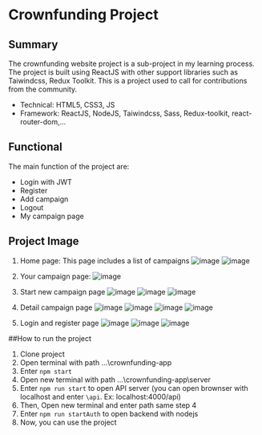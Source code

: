# Crownfunding Project
## Summary
The crownfunding website project is a sub-project in my learning process. The project is built using ReactJS with other support libraries such as Taiwindcss, Redux Toolkit. This is a project used to call for contributions from the community.
- Technical: HTML5, CSS3, JS
- Framework: ReactJS, NodeJS, Taiwindcss, Sass, Redux-toolkit, react-router-dom,...
## Functional
The main function of the project are:
* Login with JWT
* Register
* Add campaign
* Logout
* My campaign page
## Project Image
1. Home page: This page includes a list of campaigns
![image](https://github.com/user-attachments/assets/8f9a2a30-7933-4b83-b063-e54670b4b8ed)
![image](https://github.com/user-attachments/assets/74d60aa3-f7e1-4a8a-be1f-0cc5a44679f7)

2. Your campaign page:
![image](https://github.com/user-attachments/assets/85e2613d-9ff6-4e2d-8516-a4d35afe2ee1)

3. Start new campaign page
![image](https://github.com/user-attachments/assets/90c3e43d-3cc9-48fd-92d2-469df28d7589)
![image](https://github.com/user-attachments/assets/6f056497-9f99-4a1f-84c5-3c618673bcb5)
![image](https://github.com/user-attachments/assets/ded5862f-ce13-4c0b-87d9-aabb6fc970ef)

4. Detail campaign page
![image](https://github.com/user-attachments/assets/293134b0-6104-4537-be63-2df67fddd0b4)
![image](https://github.com/user-attachments/assets/6ab5697b-5d43-4ae2-8ee5-c900704d1862)
![image](https://github.com/user-attachments/assets/f5c05c80-901c-44ce-9df0-06ce7a41fabb)
![image](https://github.com/user-attachments/assets/c40e7e96-d2a0-4534-b40d-20384f2af38d)

5. Login and register page
![image](https://github.com/user-attachments/assets/af2eaf4f-a316-4185-91d5-17decebc616e)
![image](https://github.com/user-attachments/assets/04ab6194-edbd-43af-b6eb-9d493bd26149)
![image](https://github.com/user-attachments/assets/86922132-735d-48ee-a1dd-c057dcc5937b)

##How to run the project
1. Clone project
2. Open terminal with path ...\crownfunding-app
3. Enter `npm start`
4. Open new terminal with path ...\crownfunding-app\server
5. Enter `npm run start` to open API server (you can open brownser with localhost and enter `\api`. Ex: localhost:4000/api)
6. Then, Open new terminal and enter path same step 4
7. Enter `npm run startAuth` to open backend with nodejs
8. Now, you can use the project

